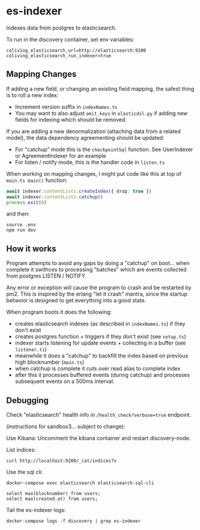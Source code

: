 # es-indexer

Indexes data from postgres to elasticsearch.

To run in the discovery container, set env variables:

```
coliving_elasticsearch_url=http://elasticsearch:9200
coliving_elasticsearch_run_indexer=true
```

## Mapping Changes

If adding a new field, or changing an existing field mapping, the safest thing is to roll a new index:

- Increment version suffix in `indexNames.ts`
- You may want to also adjust `omit_keys` in `elasticdsl.py` if adding new fields for indexing which should be removed.

If you are adding a new denormalization (attaching data from a related model), the data dependency agreementing should be updated:

- For "catchup" mode this is the `checkpointSql` function. See UserIndexer or AgreementIndexer for an example
- For listen / notify mode, this is the handler code in `listen.ts`

When working on mapping changes, I might put code like this at top of `main.ts main()` function:

```ts
await indexer.contentLists.createIndex({ drop: true })
await indexer.contentLists.catchup()
process.exit(0)
```

and then:

```
source .env
npm run dev
```

## How it works

Program attempts to avoid any gaps by doing a "catchup" on boot... when complete it swithces to processing "batches" which are events collected from postgres LISTEN / NOTIFY.

Any error or exception will cause the program to crash and be restarted by pm2. This is inspired by the erlang "let it crash" mantra, since the startup behavior is designed to get everything into a good state.

When program boots it does the following:

- creates elasticsearch indexes (as described in `indexNames.ts`) if they don't exist
- creates postgres function + triggers if they don't exist (see `setup.ts`)
- indexer starts listening for update events + collecting in a buffer (see `listener.ts`)
- meanwhile it does a "catchup" to backfill the index based on previous high blocknumber (`main.ts`)
- when catchup is complete it cuts over read alias to complete index
- after this it processes buffered events (during catchup) and processes subsequent events on a 500ms interval.

## Debugging

Check "elasticsearch" health info in `/health_check?verbose=true` endpoint.

(instructions for sandbox3... subject to change):

Use Kibana:
Uncomment the kibana container and restart discovery-node.

List indices:

```
curl http://localhost:9200/_cat/indices?v
```

Use the sql cli:

```
docker-compose exec elasticsearch elasticsearch-sql-cli

select max(blocknumber) from users;
select max(created_at) from users;
```

Tail the es-indexer logs:

```
docker-compose logs -f discovery | grep es-indexer
```
